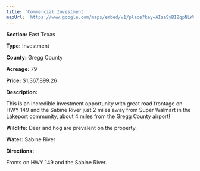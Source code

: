 ```yaml
---
title: 'Commercial Investment'
mapUrl: 'https://www.google.com/maps/embed/v1/place?key=AIzaSyBIZqpNLWVMV6-8Twh64BLvvUAOyMITkR8&q=32.417063,+-94.710421&zoom=14'
---
```


**Section:** East Texas

**Type:** Investment

**County:** Gregg County

**Acreage:** 79

**Price:** $1,367,899.26

**Description:**

This is an incredible investment opportunity with great road frontage on HWY 149 and the Sabine River just 2 miles away from Super Walmart in the Lakeport community, about 4 miles from the Gregg County airport!

**Wildlife:**  Deer and hog are prevalent on the property.

**Water:**  Sabine River

**Directions:**

Fronts on HWY 149 and the Sabine River.
